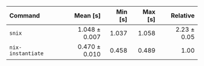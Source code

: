 | Command | Mean [s] | Min [s] | Max [s] | Relative |
|:---|---:|---:|---:|---:|
| `snix` | 1.048 ± 0.007 | 1.037 | 1.058 | 2.23 ± 0.05 |
| `nix-instantiate` | 0.470 ± 0.010 | 0.458 | 0.489 | 1.00 |
